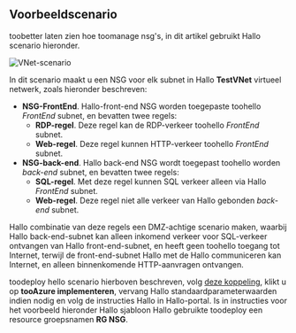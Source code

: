 ## <a name="sample-scenario"></a>Voorbeeldscenario
toobetter laten zien hoe toomanage nsg's, in dit artikel gebruikt Hallo scenario hieronder.

![VNet-scenario](./media/virtual-networks-create-nsg-scenario-include/figure1.png)

In dit scenario maakt u een NSG voor elk subnet in Hallo **TestVNet** virtueel netwerk, zoals hieronder beschreven: 

* **NSG-FrontEnd**. Hallo-front-end NSG worden toegepaste toohello *FrontEnd* subnet, en bevatten twee regels:    
  * **RDP-regel**. Deze regel kan de RDP-verkeer toohello *FrontEnd* subnet.
  * **Web-regel**. Deze regel kunnen HTTP-verkeer toohello *FrontEnd* subnet.
* **NSG-back-end**. Hallo back-end NSG wordt toegepast toohello worden *back-end* subnet, en bevatten twee regels:    
  * **SQL-regel**. Met deze regel kunnen SQL verkeer alleen via Hallo *FrontEnd* subnet.
  * **Web-regel**. Deze regel niet alle verkeer van Hallo gebonden *back-end* subnet.

Hallo combinatie van deze regels een DMZ-achtige scenario maken, waarbij Hallo back-end-subnet kan alleen inkomend verkeer voor SQL-verkeer ontvangen van Hallo front-end-subnet, en heeft geen toohello toegang tot Internet, terwijl de front-end-subnet Hallo met de Hallo communiceren kan Internet, en alleen binnenkomende HTTP-aanvragen ontvangen.

toodeploy hello scenario hierboven beschreven, volg [deze koppeling](http://github.com/telmosampaio/azure-templates/tree/master/201-IaaS-WebFrontEnd-SQLBackEnd-NSG), klikt u op **tooAzure implementeren**, vervang Hallo standaardparameterwaarden indien nodig en volg de instructies Hallo in Hallo-portal. Is in instructies voor het voorbeeld hieronder Hallo sjabloon Hallo gebruikte toodeploy een resource groepsnamen **RG NSG**. 

